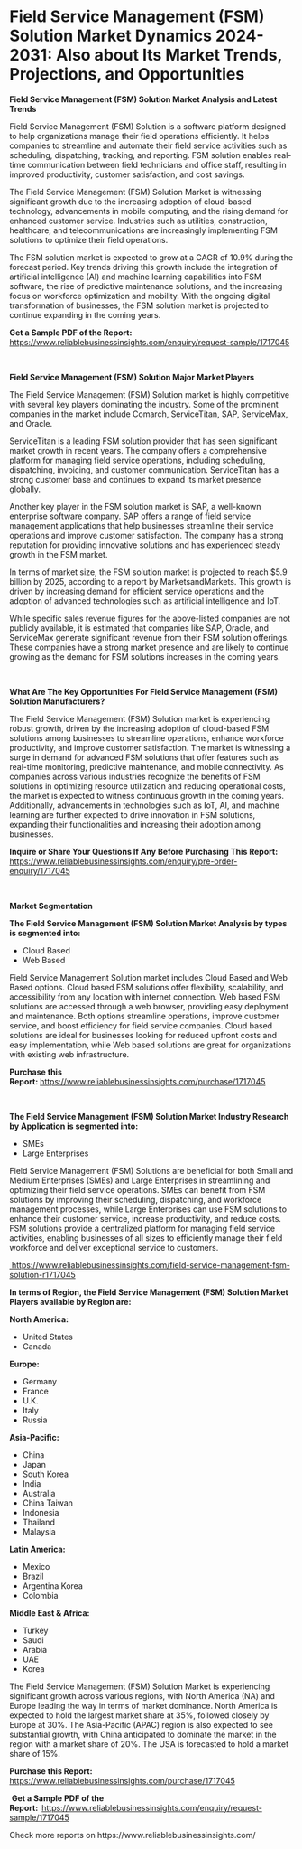 <p><h1>Field Service Management (FSM) Solution Market Dynamics 2024-2031: Also about Its Market Trends, Projections, and Opportunities</h1></p><p><strong>Field Service Management (FSM) Solution Market Analysis and Latest Trends</strong></p>
<p><p>Field Service Management (FSM) Solution is a software platform designed to help organizations manage their field operations efficiently. It helps companies to streamline and automate their field service activities such as scheduling, dispatching, tracking, and reporting. FSM solution enables real-time communication between field technicians and office staff, resulting in improved productivity, customer satisfaction, and cost savings.</p><p>The Field Service Management (FSM) Solution Market is witnessing significant growth due to the increasing adoption of cloud-based technology, advancements in mobile computing, and the rising demand for enhanced customer service. Industries such as utilities, construction, healthcare, and telecommunications are increasingly implementing FSM solutions to optimize their field operations.</p><p>The FSM solution market is expected to grow at a CAGR of 10.9% during the forecast period. Key trends driving this growth include the integration of artificial intelligence (AI) and machine learning capabilities into FSM software, the rise of predictive maintenance solutions, and the increasing focus on workforce optimization and mobility. With the ongoing digital transformation of businesses, the FSM solution market is projected to continue expanding in the coming years.</p></p>
<p><strong>Get a Sample PDF of the Report:&nbsp;</strong> <a href="https://www.reliablebusinessinsights.com/enquiry/request-sample/1717045">https://www.reliablebusinessinsights.com/enquiry/request-sample/1717045</a></p>
<p>&nbsp;</p>
<p><strong>Field Service Management (FSM) Solution Major Market Players</strong></p>
<p><p>The Field Service Management (FSM) Solution market is highly competitive with several key players dominating the industry. Some of the prominent companies in the market include Comarch, ServiceTitan, SAP, ServiceMax, and Oracle.</p><p>ServiceTitan is a leading FSM solution provider that has seen significant market growth in recent years. The company offers a comprehensive platform for managing field service operations, including scheduling, dispatching, invoicing, and customer communication. ServiceTitan has a strong customer base and continues to expand its market presence globally.</p><p>Another key player in the FSM solution market is SAP, a well-known enterprise software company. SAP offers a range of field service management applications that help businesses streamline their service operations and improve customer satisfaction. The company has a strong reputation for providing innovative solutions and has experienced steady growth in the FSM market.</p><p>In terms of market size, the FSM solution market is projected to reach $5.9 billion by 2025, according to a report by MarketsandMarkets. This growth is driven by increasing demand for efficient service operations and the adoption of advanced technologies such as artificial intelligence and IoT.</p><p>While specific sales revenue figures for the above-listed companies are not publicly available, it is estimated that companies like SAP, Oracle, and ServiceMax generate significant revenue from their FSM solution offerings. These companies have a strong market presence and are likely to continue growing as the demand for FSM solutions increases in the coming years.</p></p>
<p>&nbsp;</p>
<p><strong>What Are The Key Opportunities For Field Service Management (FSM) Solution Manufacturers?</strong></p>
<p><p>The Field Service Management (FSM) Solution market is experiencing robust growth, driven by the increasing adoption of cloud-based FSM solutions among businesses to streamline operations, enhance workforce productivity, and improve customer satisfaction. The market is witnessing a surge in demand for advanced FSM solutions that offer features such as real-time monitoring, predictive maintenance, and mobile connectivity. As companies across various industries recognize the benefits of FSM solutions in optimizing resource utilization and reducing operational costs, the market is expected to witness continuous growth in the coming years. Additionally, advancements in technologies such as IoT, AI, and machine learning are further expected to drive innovation in FSM solutions, expanding their functionalities and increasing their adoption among businesses.</p></p>
<p><strong>Inquire or Share Your Questions If Any Before Purchasing This Report:</strong> <a href="https://www.reliablebusinessinsights.com/enquiry/pre-order-enquiry/1717045">https://www.reliablebusinessinsights.com/enquiry/pre-order-enquiry/1717045</a></p>
<p>&nbsp;</p>
<p><strong>Market Segmentation</strong></p>
<p><strong>The Field Service Management (FSM) Solution Market Analysis by types is segmented into:</strong></p>
<p><ul><li>Cloud Based</li><li>Web Based</li></ul></p>
<p><p>Field Service Management Solution market includes Cloud Based and Web Based options. Cloud based FSM solutions offer flexibility, scalability, and accessibility from any location with internet connection. Web based FSM solutions are accessed through a web browser, providing easy deployment and maintenance. Both options streamline operations, improve customer service, and boost efficiency for field service companies. Cloud based solutions are ideal for businesses looking for reduced upfront costs and easy implementation, while Web based solutions are great for organizations with existing web infrastructure.</p></p>
<p><strong>Purchase this Report:&nbsp;</strong><a href="https://www.reliablebusinessinsights.com/purchase/1717045">https://www.reliablebusinessinsights.com/purchase/1717045</a></p>
<p>&nbsp;</p>
<p><strong>The Field Service Management (FSM) Solution Market Industry Research by Application is segmented into:</strong></p>
<p><ul><li>SMEs</li><li>Large Enterprises</li></ul></p>
<p><p>Field Service Management (FSM) Solutions are beneficial for both Small and Medium Enterprises (SMEs) and Large Enterprises in streamlining and optimizing their field service operations. SMEs can benefit from FSM solutions by improving their scheduling, dispatching, and workforce management processes, while Large Enterprises can use FSM solutions to enhance their customer service, increase productivity, and reduce costs. FSM solutions provide a centralized platform for managing field service activities, enabling businesses of all sizes to efficiently manage their field workforce and deliver exceptional service to customers.</p></p>
<p><a href="https://www.reliablebusinessinsights.com/field-service-management-fsm-solution-r1717045">&nbsp;https://www.reliablebusinessinsights.com/field-service-management-fsm-solution-r1717045</a></p>
<p><strong>In terms of Region, the Field Service Management (FSM) Solution Market Players available by Region are:</strong></p>
<p>
    <p> <strong> North America: </strong>
        <ul>
            <li>United States</li>
            <li>Canada</li>
        </ul>
        </p> 
    <p> <strong> Europe: </strong>
        <ul>
            <li>Germany</li>
            <li>France</li>
            <li>U.K.</li>
            <li>Italy</li>
            <li>Russia</li>
        </ul>
        </p> 
    <p> <strong> Asia-Pacific: </strong>
        <ul>
            <li>China</li>
            <li>Japan</li>
            <li>South Korea</li>
            <li>India</li>
            <li>Australia</li>
            <li>China Taiwan</li>
            <li>Indonesia</li>
            <li>Thailand</li>
            <li>Malaysia</li>
        </ul>
        </p> 
    <p> <strong> Latin America: </strong>
        <ul>
            <li>Mexico</li>
            <li>Brazil</li>
            <li>Argentina Korea</li>
            <li>Colombia</li>
        </ul>
        </p> 
    <p> <strong> Middle East & Africa: </strong>
        <ul>
            <li>Turkey</li>
            <li>Saudi</li>
            <li>Arabia</li>
            <li>UAE</li>
            <li>Korea</li>
        </ul>
    </p>
    </p>
<p><p>The Field Service Management (FSM) Solution Market is experiencing significant growth across various regions, with North America (NA) and Europe leading the way in terms of market dominance. North America is expected to hold the largest market share at 35%, followed closely by Europe at 30%. The Asia-Pacific (APAC) region is also expected to see substantial growth, with China anticipated to dominate the market in the region with a market share of 20%. The USA is forecasted to hold a market share of 15%.</p></p>
<p><strong>Purchase this Report: </strong><a href="https://www.reliablebusinessinsights.com/purchase/1717045">https://www.reliablebusinessinsights.com/purchase/1717045</a></p>
<p>&nbsp;<strong>Get a Sample PDF of the Report:&nbsp;&nbsp;</strong><a href="https://www.reliablebusinessinsights.com/enquiry/request-sample/1717045">https://www.reliablebusinessinsights.com/enquiry/request-sample/1717045</a></p>
<p><strong></strong></p>
<p>Check more reports on https://www.reliablebusinessinsights.com/</p>